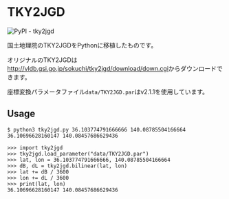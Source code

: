 # TKY2JGD

![PyPI - tky2jgd](https://img.shields.io/pypi/v/tky2jgd)

国土地理院のTKY2JGDをPythonに移植したものです。

オリジナルのTKY2JGDは<http://vldb.gsi.go.jp/sokuchi/tky2jgd/download/down.cgi>からダウンロードできます。

座標変換パラメータファイル`data/TKY2JGD.par`はv2.1.1を使用しています。

## Usage

```
$ python3 tky2jgd.py 36.103774791666666 140.08785504166664
36.10696628160147 140.08457686629436
```

```
>>> import tky2jgd
>>> tky2jgd.load_parameter("data/TKY2JGD.par")
>>> lat, lon = 36.103774791666666, 140.08785504166664
>>> dB, dL = tky2jgd.bilinear(lat, lon)
>>> lat += dB / 3600
>>> lon += dL / 3600
>>> print(lat, lon)
36.10696628160147 140.08457686629436
```
